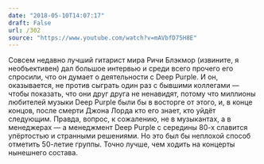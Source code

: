 ```yaml
---
date: "2018-05-10T14:07:17"
draft: False
url: /302
source: "https://www.youtube.com/watch?v=mAVbfD75H8E"
---
```


Совсем недавно лучший гитарист мира Ричи Блэкмор (извините, я необъективен) дал большое интервью и среди всего прочего его спросили, что он думает о деятельности с Deep Purple. И он, оказывается, не против сыграть один раз с бывшими коллегами — чтобы показать, что они друг друга не ненавидят, потому что миллионы любителей музыки Deep Purple были бы в восторге от этого, и, в конце концов, после смерти Джона Лорда кто его знает, кто уйдёт следующим. Правда, вопрос, к сожалению, не в музыкантах, а в менеджерах — а менеджмент Deep Purple с середины 80-х славится упёртостью и странными решениями.
Но это был бы неплохой способ отметить 50-летие группы. Точно лучше, чем ходить на концерты нынешнего состава.
